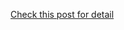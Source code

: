 [Check this post for detail](https://medium.com/algoandcoding/extraction-transformation-and-loading-2-2855d735a9ee)
